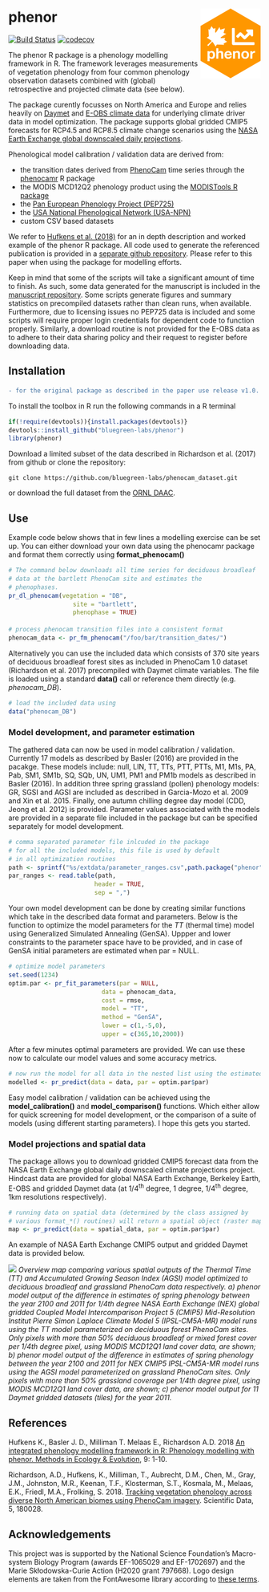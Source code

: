 # phenor <img src='man/figures/logo.png' align="right" height="138.5" />

[![Build Status](https://travis-ci.com/bluegreen-labs/phenor.svg?branch=master)](https://travis-ci.org/bluegreen-labs/phenor)
[![codecov](https://codecov.io/gh/bluegreen-labs/phenor/branch/master/graph/badge.svg)](https://codecov.io/gh/bluegreen-labs/phenor)

The phenor R package is a phenology modelling framework in R. The framework leverages measurements of vegetation phenology from four common phenology observation datasets combined with (global) retrospective and projected climate data (see below).

The package curently focusses on North America and Europe and relies heavily on [Daymet](https://daymet.ornl.gov/) and [E-OBS climate data](http://www.ecad.eu/download/ensembles/download.php) for underlying climate driver data in model optimization. The package supports global gridded CMIP5 forecasts for RCP4.5 and RCP8.5 climate change scenarios using the [NASA Earth Exchange global downscaled daily projections](https://nex.nasa.gov/nex/projects/1356/).

Phenological model calibration / validation data are derived from:
- the transition dates derived from [PhenoCam](https://phenocam.sr.unh.edu) time series through the [phenocamr](https://github.com/bluegreen-labs/phenocamr) R package
- the MODIS MCD12Q2 phenology product using the [MODISTools R package](http://onlinelibrary.wiley.com/doi/10.1002/ece3.1273/full)
- the [Pan European Phenology Project (PEP725)](http://www.pep725.eu/) 
- the [USA National Phenological Network (USA-NPN)](https://www.usanpn.org/)
- custom CSV based datasets

We refer to [Hufkens et al. (2018)](
http://onlinelibrary.wiley.com/doi/10.1111/2041-210X.12970/full) for an in depth description and worked example of the phenor R package. All code used to generate the referenced publication is provided in a [separate github repository](https://github.com/bluegreen-labs/phenor_manuscript). Please refer to this paper when using the package for modelling efforts. 

Keep in mind that some of the scripts will take a significant amount of time to finish. As such, some data generated for the manuscript is included in the [manuscript repository](https://github.com/bluegreen-labs/phenor_manuscript). Some scripts generate figures and summary statistics on precompiled datasets rather than clean runs, when available. Furthermore, due to licensing issues no PEP725 data is included and some scripts will require proper login credentials for dependent code to function properly. Similarly, a download routine is not provided for the E-OBS data as to adhere to their data sharing policy and their request to register before downloading data.

## Installation

```diff
- for the original package as described in the paper use release v1.0.
```

To install the toolbox in R run the following commands in a R terminal

```R
if(!require(devtools)){install.packages(devtools)}
devtools::install_github("bluegreen-labs/phenor")
library(phenor)
```

Download a limited subset of the data described in Richardson et al. (2017) from github or clone the repository:

```
git clone https://github.com/bluegreen-labs/phenocam_dataset.git
```

or download the full dataset from the [ORNL DAAC](https://daac.ornl.gov/cgi-bin/dsviewer.pl?ds_id=1511).

## Use

Example code below shows that in few lines a modelling exercise can be set up. You can either download your own data using the phenocamr package and format them correctly using **format_phenocam()**

```R
# The command below downloads all time series for deciduous broadleaf
# data at the bartlett PhenoCam site and estimates the
# phenophases.
pr_dl_phenocam(vegetation = "DB",
                  site = "bartlett",
                  phenophase = TRUE)

# process phenocam transition files into a consistent format
phenocam_data <- pr_fm_phenocam("/foo/bar/transition_dates/")
```

Alternatively you can use the included data which consists of 370 site years of deciduous broadleaf forest sites as included in PhenoCam 1.0 dataset (Richardson et al. 2017) precompiled with Daymet climate variables. The file is loaded using a standard **data()** call or reference them directly (e.g. *phenocam_DB*).

```R
# load the included data using
data("phenocam_DB")
```

### Model development, and parameter estimation

The gathered data can now be used in model calibration / validation. Currently 17 models as described by Basler (2016) are provided in the pacakge. These models include: null, LIN, TT, TTs, PTT, PTTs, M1, M1s, PA, Pab, SM1, SM1b, SQ, SQb, UN, UM1, PM1 and PM1b models as described in Basler (2016). In addition three spring grassland (pollen) phenology models: GR, SGSI and AGSI are included as described in Garcia-Mozo et al. 2009 and Xin et al. 2015. Finally, one autumn chilling degree day model (CDD, Jeong et al. 2012) is provided. Parameter values associated with the models are provided in a separate file included in the package but can be specified separately for model development.

```R
# comma separated parameter file inlcuded in the package
# for all the included models, this file is used by default
# in all optimization routines
path <- sprintf("%s/extdata/parameter_ranges.csv",path.package("phenor"))
par_ranges <- read.table(path,
                        header = TRUE,
                        sep = ",")
```

Your own model development can be done by creating similar functions which take in the described data format and parameters. Below is the function to optimize the model parameters for the *TT* (thermal time) model using Generalized Simulated Annealing (GenSA). Uppper and lower constraints to the parameter space have to be provided, and in case of GenSA initial parameters are estimated when par = NULL.

```R
# optimize model parameters
set.seed(1234)
optim.par <- pr_fit_parameters(par = NULL,
                          data = phenocam_data,
                          cost = rmse,
                          model = "TT",
                          method = "GenSA",
                          lower = c(1,-5,0),
                          upper = c(365,10,2000))
```

After a few minutes optimal parameters are provided. We can use these now to calculate our model values and some accuracy metrics.

```R
# now run the model for all data in the nested list using the estimated parameters
modelled <- pr_predict(data = data, par = optim.par$par)
```

Easy model calibration / validation can be achieved using the **model_calibration()** and **model_comparison()** functions. Which either allow for quick screening for model development, or the comparison of a suite of models (using different starting parameters). I hope this gets you started.

### Model projections and spatial data

The package allows you to download gridded CMIP5 forecast data from the NASA Earth Exchange global daily downscaled climate projections project. Hindcast data are provided for global NASA Earth Exchange, Berkeley Earth, E-OBS and gridded Daymet  data (at 1/4<sup>th</sup> degree, 1 degree, 1/4<sup>th</sup> degree, 1km resolutions respectively).

```R
# running data on spatial data (determined by the class assigned by
# various format_*() routines) will return a spatial object (raster map)
map <- pr_predict(data = spatial_data, par = optim.par$par)
```

An example of NASA Earth Exchange CMIP5 output and gridded Daymet data is provided below.

![](https://raw.githubusercontent.com/khufkens/phenor_manuscript/master/output/Figure_5_spatial_runs.png)
*Overview map comparing various spatial outputs of the Thermal Time (TT) and Accumulated Growing Season Index (AGSI) model optimized to deciduous broadleaf and grassland PhenoCam data respectively. a) phenor model output of the difference in estimates of spring phenology between the year 2100 and 2011 for 1/4th degree NASA Earth Exchange (NEX) global gridded Coupled Model Intercomparison Project 5 (CMIP5) Mid-Resolution Institut Pierre Simon Laplace Climate Model 5 (IPSL-CM5A-MR) model runs using the TT model parameterized on deciduous forest PhenoCam sites. Only pixels with more than 50% deciduous broadleaf or mixed forest cover per 1/4th degree pixel, using MODIS MCD12Q1 land cover data, are shown; b) phenor model output of the difference in estimates of spring phenology between the year 2100 and 2011 for NEX CMIP5 IPSL-CM5A-MR model runs using the AGSI model parameterized on grassland PhenoCam sites. Only pixels with more than 50% grassland coverage per 1/4th degree pixel, using MODIS MCD12Q1 land cover data, are shown; c) phenor model output for 11 Daymet gridded datasets (tiles) for the year 2011.*

## References

Hufkens K., Basler J. D., Milliman T. Melaas E., Richardson A.D. 2018 [An integrated phenology modelling framework in R: Phenology modelling with phenor. Methods in Ecology & Evolution](http://onlinelibrary.wiley.com/doi/10.1111/2041-210X.12970/full), 9: 1-10.

Richardson, A.D., Hufkens, K., Milliman, T., Aubrecht, D.M., Chen, M., Gray, J.M., Johnston, M.R., Keenan, T.F., Klosterman, S.T., Kosmala, M., Melaas, E.K., Friedl, M.A., Frolking, S. 2018. [Tracking vegetation phenology across diverse North American biomes using PhenoCam imagery](https://www.nature.com/articles/sdata201828). Scientific Data, 5, 180028.

## Acknowledgements

This project was is supported by the National Science Foundation’s Macro-system Biology Program (awards EF-1065029 and EF-1702697) and the Marie Skłodowska-Curie Action (H2020 grant 797668). Logo design elements are taken from the FontAwesome library according to [these terms](https://fontawesome.com/license).
